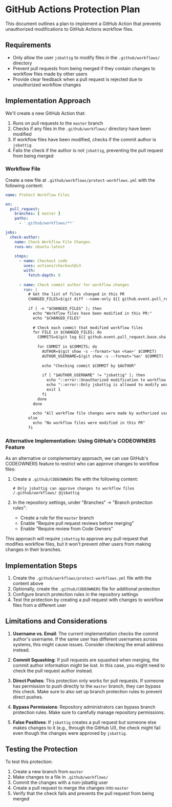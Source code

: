 # GitHub Actions Protection Plan

This document outlines a plan to implement a GitHub Action that prevents unauthorized modifications to GitHub Actions workflow files.

## Requirements

- Only allow the user `jsbattig` to modify files in the `.github/workflows/` directory
- Prevent pull requests from being merged if they contain changes to workflow files made by other users
- Provide clear feedback when a pull request is rejected due to unauthorized workflow changes

## Implementation Approach

We'll create a new GitHub Action that:
1. Runs on pull requests to the `master` branch
2. Checks if any files in the `.github/workflows/` directory have been modified
3. If workflow files have been modified, checks if the commit author is `jsbattig`
4. Fails the check if the author is not `jsbattig`, preventing the pull request from being merged

### Workflow File

Create a new file at `.github/workflows/protect-workflows.yml` with the following content:

```yaml
name: Protect Workflow Files

on:
  pull_request:
    branches: [ master ]
    paths:
      - '.github/workflows/**'

jobs:
  check-author:
    name: Check Workflow File Changes
    runs-on: ubuntu-latest
    
    steps:
      - name: Checkout code
        uses: actions/checkout@v3
        with:
          fetch-depth: 0
      
      - name: Check commit author for workflow changes
        run: |
          # Get the list of files changed in this PR
          CHANGED_FILES=$(git diff --name-only ${{ github.event.pull_request.base.sha }} ${{ github.event.pull_request.head.sha }} | grep "^\.github/workflows/")
          
          if [ -n "$CHANGED_FILES" ]; then
            echo "Workflow files have been modified in this PR:"
            echo "$CHANGED_FILES"
            
            # Check each commit that modified workflow files
            for FILE in $CHANGED_FILES; do
              COMMITS=$(git log ${{ github.event.pull_request.base.sha }}..${{ github.event.pull_request.head.sha }} --format="%H" -- "$FILE")
              
              for COMMIT in $COMMITS; do
                AUTHOR=$(git show -s --format='%an <%ae>' $COMMIT)
                AUTHOR_USERNAME=$(git show -s --format='%an' $COMMIT)
                
                echo "Checking commit $COMMIT by $AUTHOR"
                
                if [ "$AUTHOR_USERNAME" != "jsbattig" ]; then
                  echo "::error::Unauthorized modification to workflow file $FILE by $AUTHOR"
                  echo "::error::Only jsbattig is allowed to modify workflow files"
                  exit 1
                fi
              done
            done
            
            echo "All workflow file changes were made by authorized users"
          else
            echo "No workflow files were modified in this PR"
          fi
```

### Alternative Implementation: Using GitHub's CODEOWNERS Feature

As an alternative or complementary approach, we can use GitHub's CODEOWNERS feature to restrict who can approve changes to workflow files:

1. Create a `.github/CODEOWNERS` file with the following content:
   ```
   # Only jsbattig can approve changes to workflow files
   /.github/workflows/ @jsbattig
   ```

2. In the repository settings, under "Branches" → "Branch protection rules":
   - Create a rule for the `master` branch
   - Enable "Require pull request reviews before merging"
   - Enable "Require review from Code Owners"

This approach will require `jsbattig` to approve any pull request that modifies workflow files, but it won't prevent other users from making changes in their branches.

## Implementation Steps

1. Create the `.github/workflows/protect-workflows.yml` file with the content above
2. Optionally, create the `.github/CODEOWNERS` file for additional protection
3. Configure branch protection rules in the repository settings
4. Test the protection by creating a pull request with changes to workflow files from a different user

## Limitations and Considerations

1. **Username vs. Email**: The current implementation checks the commit author's username. If the same user has different usernames across systems, this might cause issues. Consider checking the email address instead.

2. **Commit Squashing**: If pull requests are squashed when merging, the commit author information might be lost. In this case, you might need to check the pull request author instead.

3. **Direct Pushes**: This protection only works for pull requests. If someone has permission to push directly to the `master` branch, they can bypass this check. Make sure to also set up branch protection rules to prevent direct pushes.

4. **Bypass Permissions**: Repository administrators can bypass branch protection rules. Make sure to carefully manage repository permissions.

5. **False Positives**: If `jsbattig` creates a pull request but someone else makes changes to it (e.g., through the GitHub UI), the check might fail even though the changes were approved by `jsbattig`.

## Testing the Protection

To test this protection:

1. Create a new branch from `master`
2. Make changes to a file in `.github/workflows/`
3. Commit the changes with a non-jsbattig user
4. Create a pull request to merge the changes into `master`
5. Verify that the check fails and prevents the pull request from being merged